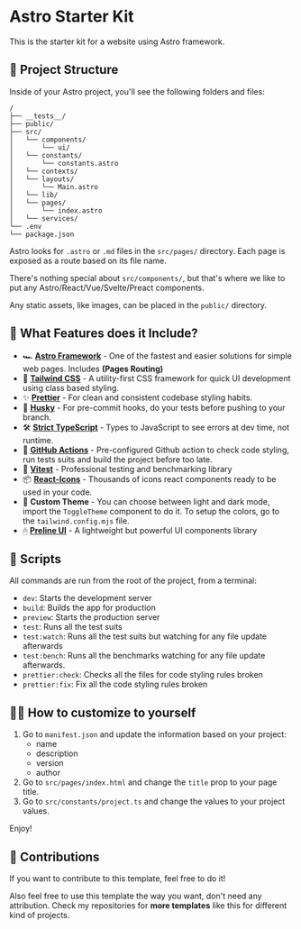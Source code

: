 # Astro Starter Kit

This is the starter kit for a website using Astro framework.

## 🚀 Project Structure

Inside of your Astro project, you'll see the following folders and files:

```text
/
├── __tests__/
├── public/
├── src/
│   └── components/
│       └── ui/
│   └── constants/
│       └── constants.astro
│   └── contexts/
│   └── layouts/
│       └── Main.astro
│   └── lib/
│   └── pages/
│       └── index.astro
│   └── services/
└── .env
└── package.json
```

Astro looks for `.astro` or `.md` files in the `src/pages/` directory. Each page is exposed as a route based on its file name.

There's nothing special about `src/components/`, but that's where we like to put any Astro/React/Vue/Svelte/Preact components.

Any static assets, like images, can be placed in the `public/` directory.

## 👀 What Features does it Include?

- 🏎️ **[Astro Framework](https://astro.build/)** - One of the fastest and easier solutions for simple web pages. Includes **(Pages Routing)**
- 💅 **[Tailwind CSS](https://tailwindcss.com/)** - A utility-first CSS framework for quick UI development using class based styling.
- ✨ **[Prettier](https://prettier.io/)** - For clean and consistent codebase styling habits.
- 🐺 **[Husky](https://typicode.github.io/husky/)** - For pre-commit hooks, do your tests before pushing to your branch.
- 🛠️ **[Strict TypeScript](https://www.typescriptlang.org/)** - Types to JavaScript to see errors at dev time, not runtime.
- 🚀 **[GitHub Actions](https://github.com/features/actions)** - Pre-configured Github action to check code styling, run tests suits and build the project before too late.
- 🧪 **[Vitest](https://vitest.dev/)** - Professional testing and benchmarking library
- 📦 **[React-Icons](https://react-icons.github.io/react-icons/)** - Thousands of icons react components ready to be used in your code.
- 🎨 **Custom Theme** - You can choose between light and dark mode, import the `ToggleTheme` component to do it. To setup the colors, go to the `tailwind.config.mjs` file.
- 🖰 **[Preline UI](https://preline.co/index.html)** - A lightweight but powerful UI components library

## 🧞 Scripts

All commands are run from the root of the project, from a terminal:

- `dev`: Starts the development server
- `build`: Builds the app for production
- `preview`: Starts the production server
- `test`: Runs all the test suits
- `test:watch`: Runs all the test suits but watching for any file update afterwards
- `test:bench`: Runs all the benchmarks watching for any file update afterwards.
- `prettier:check`: Checks all the files for code styling rules broken
- `prettier:fix`: Fix all the code styling rules broken

## 🙋‍♂️ How to customize to yourself

1. Go to `manifest.json` and update the information based on your project:
   - name
   - description
   - version
   - author
2. Go to `src/pages/index.html` and change the `title` prop to your page title.
3. Go to `src/constants/project.ts` and change the values to your project values.

Enjoy!

## 🥇 Contributions

If you want to contribute to this template, feel free to do it!

Also feel free to use this template the way you want, don't need any attribution.
Check my repositories for **more templates** like this for different kind of projects.
